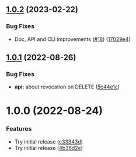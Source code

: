 ## [1.0.2](https://github.com/dns3l/dns3l/compare/v1.0.1...v1.0.2) (2023-02-22)


### Bug Fixes

* Doc, API and CLI improvements ([#18](https://github.com/dns3l/dns3l/issues/18)) ([17029e4](https://github.com/dns3l/dns3l/commit/17029e437e544deb363d0e3bed20f526172804ab))

## [1.0.1](https://github.com/dns3l/dns3l/compare/v1.0.0...v1.0.1) (2022-08-26)


### Bug Fixes

* **api:** about revocation on DELETE ([5c44e1c](https://github.com/dns3l/dns3l/commit/5c44e1c6359698d2b090db9c87bab164859ffeff))

# 1.0.0 (2022-08-24)


### Features

* Try initial release ([c33343d](https://github.com/dns3l/dns3l/commit/c33343da17db2ec503a1a30bd964103dcc7a58ca))
* Try initial release ([4b36d2e](https://github.com/dns3l/dns3l/commit/4b36d2e006741d2262520f3c9e698d5f8cbb370e))
